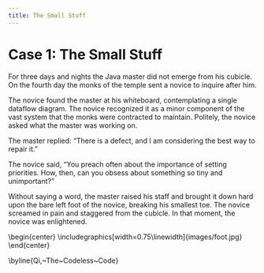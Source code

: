 ```yaml
---
title: The Small Stuff
---
```


Case 1: The Small Stuff
=======================

For three days and nights the Java master did not emerge from his cubicle. On the fourth day the monks of the temple sent a novice to inquire after him.

The novice found the master at his whiteboard, contemplating a single dataflow diagram. The novice recognized it as a minor component of the vast system that the monks were contracted to maintain. Politely, the novice asked what the master was working on.

The master replied: “There is a defect, and I am considering the best way to repair it.”

The novice said, “You preach often about the importance of setting priorities. How, then, can you obsess about something so tiny and unimportant?”

Without saying a word, the master raised his staff and brought it down hard upon the bare left foot of the novice, breaking his smallest toe. The novice screamed in pain and staggered from the cubicle. In that moment, the novice was enlightened.

\begin{center}
\includegraphics[width=0.75\linewidth]{images/foot.jpg}
\end{center}

\byline{Qi,~The~Codeless~Code}

